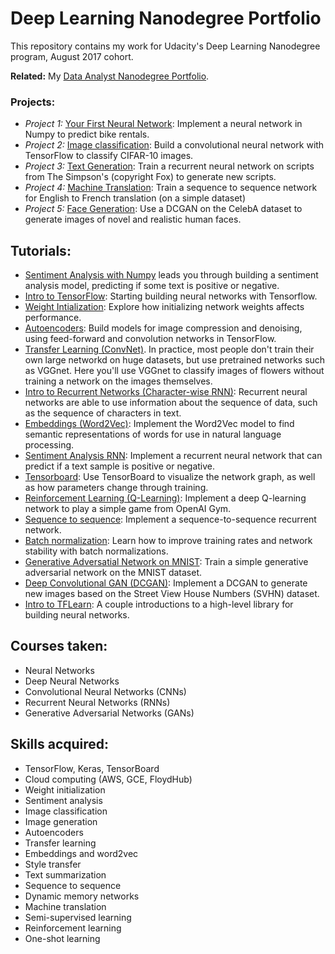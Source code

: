 # Deep Learning Nanodegree Portfolio

This repository contains my work for Udacity's Deep Learning Nanodegree program, August 2017 cohort.

**Related:** My [Data Analyst Nanodegree Portfolio](https://github.com/seifip/udacity-data-analyst-nanodegree).

### Projects:

* _Project 1:_ [Your First Neural Network](https://github.com/seifip/udacity-deep-learning-nanodegree/tree/master/!P1%20-%20First%20Neural%20Network): Implement a neural network in Numpy to predict bike rentals.
* _Project 2:_ [Image classification](https://github.com/seifip/udacity-deep-learning-nanodegree/tree/master/!P2%20-%20Image%20Classification): Build a convolutional neural network with TensorFlow to classify CIFAR-10 images.
* _Project 3:_ [Text Generation](https://github.com/seifip/udacity-deep-learning-nanodegree/tree/master/!P3%20-%20TV%20Script%20Generation): Train a recurrent neural network on scripts from The Simpson's (copyright Fox) to generate new scripts.
* _Project 4:_ [Machine Translation](https://github.com/seifip/udacity-deep-learning-nanodegree/tree/master/!P4%20-%20Language%20Translation): Train a sequence to sequence network for English to French translation (on a simple dataset)
* _Project 5:_ [Face Generation](https://github.com/seifip/udacity-deep-learning-nanodegree/tree/master/!P5%20-%20Face%20Generation): Use a DCGAN on the CelebA dataset to generate images of novel and realistic human faces.

## Tutorials:

* [Sentiment Analysis with Numpy]() leads you through building a sentiment analysis model, predicting if some text is positive or negative.
* [Intro to TensorFlow](): Starting building neural networks with Tensorflow.
* [Weight Intialization](): Explore how initializing network weights affects performance.
* [Autoencoders](): Build models for image compression and denoising, using feed-forward and convolution networks in TensorFlow.
* [Transfer Learning (ConvNet)](). In practice, most people don't train their own large networkd on huge datasets, but use pretrained networks such as VGGnet. Here you'll use VGGnet to classify images of flowers without training a network on the images themselves.
* [Intro to Recurrent Networks (Character-wise RNN)](): Recurrent neural networks are able to use information about the sequence of data, such as the sequence of characters in text.
* [Embeddings (Word2Vec)](): Implement the Word2Vec model to find semantic representations of words for use in natural language processing.
* [Sentiment Analysis RNN](): Implement a recurrent neural network that can predict if a text sample is positive or negative.
* [Tensorboard](): Use TensorBoard to visualize the network graph, as well as how parameters change through training.
* [Reinforcement Learning (Q-Learning)](): Implement a deep Q-learning network to play a simple game from OpenAI Gym.
* [Sequence to sequence](): Implement a sequence-to-sequence recurrent network.
* [Batch normalization](): Learn how to improve training rates and network stability with batch normalizations.
* [Generative Adversatial Network on MNIST](): Train a simple generative adversarial network on the MNIST dataset.
* [Deep Convolutional GAN (DCGAN)](): Implement a DCGAN to generate new images based on the Street View House Numbers (SVHN) dataset.
* [Intro to TFLearn](): A couple introductions to a high-level library for building neural networks.

## Courses taken:
* Neural Networks
* Deep Neural Networks
* Convolutional Neural Networks (CNNs)
* Recurrent Neural Networks (RNNs)
* Generative Adversarial Networks (GANs)

## Skills acquired:
* TensorFlow, Keras, TensorBoard
* Cloud computing (AWS, GCE, FloydHub)
* Weight initialization
* Sentiment analysis
* Image classification
* Image generation
* Autoencoders
* Transfer learning
* Embeddings and word2vec
* Style transfer
* Text summarization
* Sequence to sequence
* Dynamic memory networks
* Machine translation
* Semi-supervised learning
* Reinforcement learning
* One-shot learning
